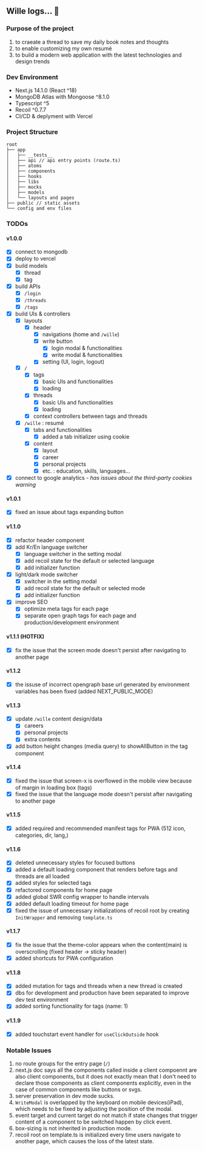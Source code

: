 ## Wille logs&hellip; 🍊

### Purpose of the project

1. to craeate a thread to save my daily book notes and thoughts
2. to enable customizing my own resumé
3. to build a modern web application with the latest technologies and design trends

### Dev Environment

- Next.js 14.1.0 (React ^18)
- MongoDB Atlas with Mongoose ^8.1.0
- Typescript ^5
- Recoil ^0.7.7
- CI/CD & deplyment with Vercel

### Project Structure

```
root
├── app
│   ├── __tests__
│   ├── api // api entry points (route.ts)
│   ├── atoms
│   ├── components
│   ├── hooks
│   ├── libs
│   ├── mocks
│   ├── models
│   └── layouts and pages
├── public // static assets
└── config and env files
```

### TODOs

#### v1.0.0

- [x] connect to mongodb
- [x] deploy to vercel
- [x] build models
  - [x] thread
  - [x] tag
- [x] build APIs
  - [x] `/login`
  - [x] `/threads`
  - [x] `/tags`
- [x] build UIs & controllers
  - [x] layouts
    - [x] header
      - [x] navigations (home and `/wille`)
      - [x] write button
        - [x] login modal & functionalities
        - [x] write modal & functionalities
      - [x] setting (UI, login, logout)
  - [x] `/`
    - [x] tags
      - [x] basic UIs and functionalities
      - [x] loading
    - [x] threads
      - [x] basic UIs and functionalities
      - [x] loading
    - [x] context controllers between tags and threads
  - [x] `/wille` : resumé
    - [x] tabs and functionalities
      - [x] added a tab initializer using cookie
    - [x] content
      - [x] layout
      - [x] career
      - [x] personal projects
      - [x] etc. : education, skills, languages...
- [x] connect to google analytics - _has issues about the third-party cookies warning_

#### v1.0.1

- [x] fixed an issue about tags expanding button

#### v1.1.0

- [x] refactor header component
- [x] add Kr/En language switcher
  - [x] language switcher in the setting modal
  - [x] add recoil state for the default or selected language
  - [x] add initializer function
- [x] light/dark mode switcher
  - [x] switcher in the setting modal
  - [x] add recoil state for the default or selected mode
  - [x] add initializer function
- [x] improve SEO
  - [x] optimize meta tags for each page
  - [x] separate open graph tags for each page and production/development environment

#### v1.1.1 (HOTFIX)

- [x] fix the issue that the screen mode doesn't persist after navigating to another page

#### v1.1.2

- [x] the issuse of incorrect opengraph base url generated by environment variables has been fixed (added NEXT_PUBLIC_MODE)

#### v1.1.3

- [x] update `/wille` content design/data
  - [x] careers
  - [x] personal projects
  - [x] extra contents
- [x] add button height changes (media query) to showAllButton in the tag component

#### v1.1.4

- [x] fixed the issue that screen-x is overflowed in the mobile view because of margin in loading box (tags)
- [x] fixed the issue that the language mode doesn't persist after navigating to another page

#### v1.1.5

- [x] added required and recommended manifest tags for PWA (512 icon, categories, dir, lang,)

#### v1.1.6

- [x] deleted unnecessary styles for focused buttons
- [x] added a default loading component that renders before tags and threads are all loaded
- [x] added styles for selected tags
- [x] refactored components for home page
- [x] added global SWR config wrapper to handle intervals
- [x] added default loading timeout for home page
- [x] fixed the issue of unnecessary initializations of recoil root by creating `InitWrapper` and removing `template.ts`

#### v1.1.7

- [x] fix the issue that the theme-color appears when the content(main) is overscrolling (fixed header -> sticky header)
- [x] added shortcuts for PWA configuration

#### v1.1.8

- [x] added mutation for tags and threads when a new thread is created
- [x] dbs for development and production have been separated to improve dev test environment
- [x] added sorting functionality for tags (name: 1)

#### v1.1.9

- [x] added touchstart event handler for `useClickOutside` hook

### Notable Issues

1. no route groups for the entry page (`/`)
2. next.js doc says all the components called inside a client compoennt are also client components, but it does not exactly mean that I don't need to declare those components as client components explicitly, even in the case of common components like buttons or svgs.
3. server preservation in dev mode sucks.
4. `WriteModal` is overlapped by the keyboard on mobile devices(iPad), which needs to be fixed by adjusting the position of the modal.
5. event target and current target do not match if state changes that trigger content of a component to be switched happen by click event.
6. box-sizing is not inherited in production mode.
7. recoil root on template.ts is initialized every time users navigate to another page, which causes the loss of the latest state.
